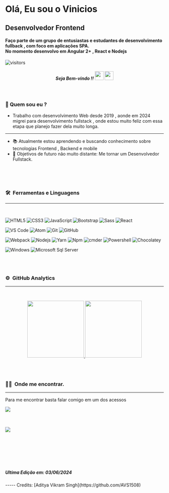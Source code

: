 
<br>
<h1 align="left">Olá, Eu sou o Vinicios</h1>
<h2 align="left">Desenvolvedor Frontend </h2>
<h4 align="left">
  Faço parte de um grupo de entusiastas e estudantes de desenvolvimento fullback , com foco em aplicações SPA.<br>
  No momento desenvolvo em Angular 2+ , React e Nodejs
  <br>
</h4>

![visitors](https://visitor-badge.laobi.icu/badge?page_id=viniciosbarbosa.viniciosbarbosa)

<h5 align="center"> Seja Bem-vindo !!   <img src="https://media.giphy.com/media/hvRJCLFzcasrR4ia7z/giphy.gif" width="28"> <img src="https://emojis.slackmojis.com/emojis/images/1531849430/4246/blob-sunglasses.gif?1531849430" width="28"/></h3> <h5>
<br>
  
### 🧔 Quem sou eu ?
- Trabalho com desenvolvimento Web desde 2019 , aonde em 2024 migrei para desenvolvimento fullstack , onde estou muito feliz com essa etapa que planejo fazer dela muito longa.

---
- 📚 Atualmente estou aprendendo e buscando conhecimento sobre tecnologias Frontend , Backend e mobile
- 💪 Objetivos de futuro não muito distante: Me tornar um Desenvolvedor Fullstack.

<br>
<br>
<br>

### 🛠 &nbsp;Ferramentas e Linguagens 
---
<br>

![HTML5](https://img.shields.io/badge/-HTML5-%23E44D27?style=flat-square&logo=html5&logoColor=ffffff)
![CSS3](https://img.shields.io/badge/-CSS3-%231572B6?style=flat-square&logo=css3)
![JavaScript](https://img.shields.io/badge/-JavaScript-%23F7DF1C?style=flat-square&logo=javascript&logoColor=000000&labelColor=%23F7DF1C&color=%23FFCE5A)
![Bootstrap](https://img.shields.io/badge/-Bootstrap-563D7C?style=flat-square&logo=Bootstrap)
![Sass](https://img.shields.io/badge/-Sass-%23CC6699?style=flat-square&logo=sass&logoColor=ffffff)
![React](https://img.shields.io/badge/-React-61DAFB?style=flat-square&logo=react&logoColor=ffffff)

![VS Code](http://img.shields.io/badge/-VS%20Code-007ACC?style=flat-square&logo=visual-studio-code&logoColor=ffffff)
![Atom](https://img.shields.io/badge/-Atom-31df80?style=flat-square&logo=atom&logoColor=000000)
![Git](https://img.shields.io/badge/-Git-%23F05032?style=flat-square&logo=git&logoColor=%23ffffff)
![GitHub](https://img.shields.io/badge/-GitHub-181717?style=flat-square&logo=github)

![Webpack](https://img.shields.io/badge/-Webpack-ffffff?style=flat-square&logo=web-pack)
![Nodejs](https://img.shields.io/badge/-Nodejs-339933?style=flat-square&logo=Node.js&logoColor=ffffff)
![Yarn](https://img.shields.io/badge/-Yarn-ffffff?style=flat-square&logo=yarn)
![Npm](https://img.shields.io/badge/-npm-CB3837?style=flat-square&logo=npm)
![cmder](https://img.shields.io/badge/-cmder-181717?style=flat-square)
![Powershell](http://img.shields.io/badge/-Powershell-5391FE?style=flat-square&logo=powershell&logoColor=ffffff)
![Chocolatey](https://img.shields.io/badge/-Chocolatey-6a2d12?style=flat-square&logo=chocolatey)

![Windows](http://img.shields.io/badge/-Windows-0078D6?style=flat-square&logo=windows&logoColor=ffffff)
![Microsoft Sql Server](https://img.shields.io/badge/-Sql%20Server-CC2927?style=flat-square&logo=microsoft-sql-server&logoColor=ffffff)

<br>
<br>

### ⚙️ &nbsp;GitHub Analytics
---
<br>
<p align="center">
<a href="https://github.com/AVS1508">
  <img height="180em" src="https://github-readme-stats-eight-theta.vercel.app/api?username=viniciosbarbosa&show_icons=true&theme=algolia&include_all_commits=true&count_private=true"/>
  <img height="180em" src="https://github-readme-stats-eight-theta.vercel.app/api/top-langs/?username=viniciosbarbosa&layout=compact&langs_count=8&theme=algolia"/>
</a>
</p>

<br>
<br>

### 🤝🏻 &nbsp;Onde me encontrar.
---
<p> Para me encontrar basta falar comigo em um dos acessos </p>
<p align="left">
<a href="https://www.linkedin.com/in/viniciosbarbosaa/"><img src="https://img.shields.io/badge/-Vinicios%20Barbosa-0077B5?style=flat-square&logo=Linkedin&logoColor=white"/></a>



</p>

<br>
<br>

<img src="https://img.icons8.com/bubbles/100/000000/futurama-bender.png"/>
 



<br><br><br><br><br>
<h5>Ultima Edição em: 03/06/2024</h5>
-----
Credits: [Aditya Vikram Singh](https://github.com/AVS1508)
